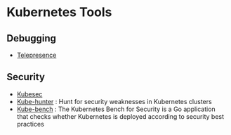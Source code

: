 # Kubernetes Tools

## Debugging
- [Telepresence](https://www.telepresence.io/)

## Security

- [Kubesec](https://kubesec.io/)
- [Kube-hunter](https://github.com/aquasecurity/kube-hunter) : Hunt for security weaknesses in Kubernetes clusters
- [Kube-bench](https://github.com/aquasecurity/kube-bench) : The Kubernetes Bench for Security is a Go application that checks whether Kubernetes is deployed according to security best practices
